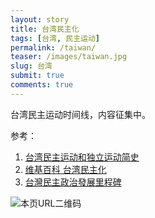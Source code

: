 ```yaml
---
layout: story
title: 台湾民主化
tags: [台湾, 民主运动]
permalink: /taiwan/
teaser: /images/taiwan.jpg
slug: 台湾
submit: true
comments: true
---
```


台湾民主运动时间线，内容征集中。

参考：
1. [台湾民主运动和独立运动简史](https://program-think.blogspot.com/2016/01/Taiwan-Political-Movements.html)
2. [维基百科 台湾民主化](https://zh.wikipedia.org/zh/%E8%87%BA%E7%81%A3%E6%B0%91%E4%B8%BB%E5%8C%96)
3. [台灣民主政治發展里程碑](https://www.peoplenews.tw/news/d3d879cc-7515-4958-8cd0-56e2ea2b8990)

![本页URL二维码](https://i.imgur.com/0qxa4o8.png)
